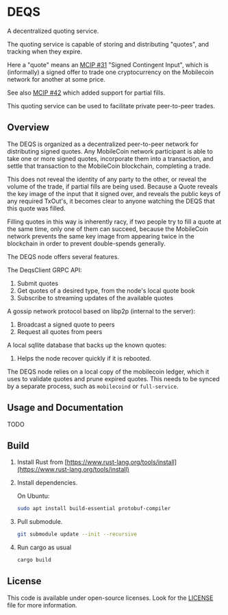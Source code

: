 # DEQS

A decentralized quoting service.

The quoting service is capable of storing and distributing "quotes", and tracking
when they expire.

Here a "quote" means an [MCIP #31](https://github.com/mobilecoinfoundation/mcips/31) "Signed Contingent Input",
which is (informally) a signed offer to trade one cryptocurrency on the Mobilecoin network for another at some price.

See also [MCIP #42](https://github.com/mobilecoinfoundation/mcips/42) which added support for partial fills.

This quoting service can be used to facilitate private peer-to-peer trades.

## Overview

The DEQS is organized as a decentralized peer-to-peer network for distributing signed quotes.
Any MobileCoin network participant is able to take one or more signed quotes, incorporate them into a transaction,
and settle that transaction to the MobileCoin blockchain, completing a trade.

This does not reveal the identity of any party to the other, or reveal the volume of the trade, if partial fills
are being used. Because a Quote reveals the key image of the input that it signed over, and reveals the public keys of
any required TxOut's, it becomes clear to anyone watching the DEQS that this quote was filled.

Filling quotes in this way is inherently racy, if two people try to fill a quote at the same time, only one of them
can succeed, because the MobileCoin network prevents the same key image from appearing twice in the blockchain in order
to prevent double-spends generally.

The DEQS node offers several features.

The DeqsClient GRPC API:

1. Submit quotes
1. Get quotes of a desired type, from the node's local quote book
1. Subscribe to streaming updates of the available quotes

A gossip network protocol based on libp2p (internal to the server):

1. Broadcast a signed quote to peers
1. Request all quotes from peers

A local sqllite database that backs up the known quotes:

1. Helps the node recover quickly if it is rebooted.

The DEQS node relies on a local copy of the mobilecoin ledger, which it uses to validate quotes
and prune expired quotes. This needs to be synced by a separate process, such as `mobilecoind` or `full-service`.

## Usage and Documentation

TODO

## Build

1. Install Rust from [https://www.rust-lang.org/tools/install](https://www.rust-lang.org/tools/install)

2. Install dependencies.

   On Ubuntu:

    ```sh
    sudo apt install build-essential protobuf-compiler
    ```

3. Pull submodule.

    ```sh
    git submodule update --init --recursive
    ```

4. Run cargo as usual

    ```sh
    cargo build
    ```

## License

This code is available under open-source licenses. Look for the [LICENSE](./LICENSE) file for more
information.
